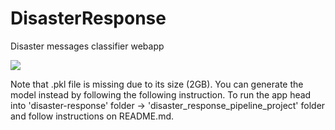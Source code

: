 # DisasterResponse
 Disaster messages classifier webapp  

<img src="disaster_response_pipeline_project/app/static/img/main">

Note that .pkl file is missing due to its size (2GB). You can generate the model instead by following the following instruction.
To run the app head into 'disaster-response' folder -> 'disaster_response_pipeline_project' folder and follow instructions on README.md.
